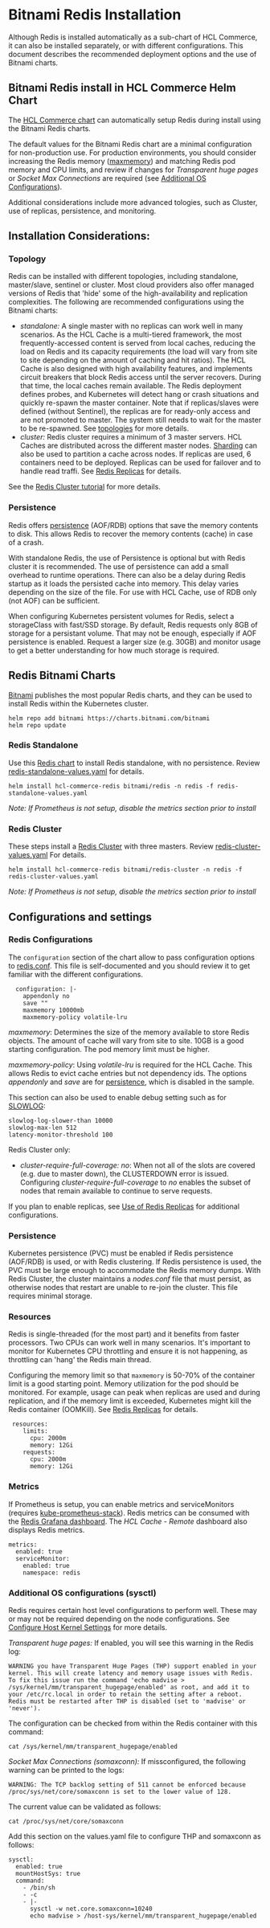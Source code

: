 # Bitnami Redis Installation

Although Redis is installed automatically as a sub-chart of HCL Commerce, it can also be installed separately, or with different configurations. This document describes the recommended deployment options and the use of Bitnami charts.

## Bitnami Redis install in HCL Commerce Helm Chart

The [HCL Commerce chart](https://github02.hclpnp.com/commerce-dev/commerce-helmchart/blob/master/hcl-commerce-helmchart/stable/hcl-commerce/values.yaml) can automatically setup Redis during install using the Bitnami Redis charts.

The default values for the Bitnami Redis chart are a minimal configuration for non-production use. For production environments, you should consider increasing the Redis memory ([maxmemory](#redis-configurations)) and matching Redis pod memory and CPU limits, and review if changes for *Transparent huge pages* or *Socket Max Connections* are required (see [Additional OS Configurations](#additional-os-configurations-sysctl)).

Additional considerations include more advanced tologies, such as Cluster, use of replicas, persistence, and monitoring.

## Installation Considerations:

### Topology
Redis can be installed with different topologies, including standalone, master/slave, sentinel or cluster. Most cloud providers also offer managed versions of Redis that 'hide' some of the high-availability and replication complexities.
The following are recommended configurations using the Bitnami charts:
- *standalone:* A single master with no replicas can work well in many scenarios. As the HCL Cache is a multi-tiered framework, the most frequently-accessed content is served from local caches, reducing the load on Redis and its capacity requirements (the load will vary from site to site depending on the amount of caching and hit ratios). 
The HCL Cache is also designed with high availability features, and implements circuit breakers that block Redis access until the server recovers. During that time, the local caches remain available.
The Redis deployment defines probes, and Kubernetes will detect hang or crash situations and quickly re-spawn the master container.  Note that if replicas/slaves were defined (without Sentinel), the replicas are for ready-only access and are not promoted to master. The system still needs to wait for the master to be re-spawned.
See [topologies](https://github.com/bitnami/charts/tree/master/bitnami/redis#cluster-topologies) for more details.
- *cluster:*  Redis cluster requires a minimum of 3 master servers. HCL Caches are distributed across the different master nodes.
[Sharding](RemoteCacheTuningConfigurations.md#sharding) can also be used to partition a cache across nodes. If replicas are used, 6 containers need to be deployed. Replicas can be used for failover and to handle read traffi. See [Redis Replicas](RedisReplicas.md) for details.

See the [Redis Cluster tutorial](https://redis.io/topics/cluster-tutorial) for more details.

### Persistence

Redis offers [persistence](https://redis.io/topics/persistence) (AOF/RDB) options that save the memory contents to disk. This allows Redis to recover the memory contents (cache) in case of a crash. 

With standalone Redis, the use of Persistence is optional but with Redis cluster it is recommended. The use of persistence can add a small overhead to runtime operations.
There can also be a delay during Redis startup as it loads the persisted cache into memory. This delay varies depending on the size of the file.
For use with HCL Cache, use of RDB only (not AOF) can be sufficient.

When configuring Kubernetes persistent volumes for Redis, select a storageClass with fast/SSD storage. By default, Redis requests only 8GB of storage for a persistant volume.
That may not be enough, especially if AOF persistence is enabled. Request a larger size (e.g. 30GB) and monitor usage to get a better understanding for how much
storage is required.

## Redis Bitnami Charts

[Bitnami](https://github.com/bitnami/charts/) publishes the most popular Redis charts, and they can be used to install Redis within the Kubernetes cluster.

```
helm repo add bitnami https://charts.bitnami.com/bitnami
helm repo update
```

### Redis Standalone

Use this [Redis chart](https://github.com/bitnami/charts/tree/master/bitnami/redis) to install Redis standalone, with no persistence. Review [redis-standalone-values.yaml](samples/redis-standalone-values.yaml) for details.

```
helm install hcl-commerce-redis bitnami/redis -n redis -f redis-standalone-values.yaml
```

_Note: If Prometheus is not setup, disable the metrics section prior to install_

### Redis Cluster

These steps install a [Redis Cluster](https://github.com/bitnami/charts/tree/master/bitnami/redis-cluster) with three masters. Review [redis-cluster-values.yaml](samples/redis-cluster-values.yaml) For details.

```
helm install hcl-commerce-redis bitnami/redis-cluster -n redis -f redis-cluster-values.yaml
```

_Note: If Prometheus is not setup, disable the metrics section prior to install_

## Configurations and settings

### Redis Configurations
The `configuration` section of the chart allow to pass configuration options to [redis.conf](https://raw.githubusercontent.com/antirez/redis/6.2/redis.conf). This file is self-documented and you should review it to get familiar with the different configurations.

```
  configuration: |-
    appendonly no
    save ""
    maxmemory 10000mb
    maxmemory-policy volatile-lru
```

*maxmemory*: Determines the size of the memory available to store Redis objects. The amount of cache will vary from site to site. 10GB is a good starting configuration. The pod memory limit must be higher. 

*maxmemory-policy*: Using _volatile-lru_ is required for the HCL Cache. This allows Redis to evict cache entries but not dependency ids.
The options *appendonly* and *save* are for [persistence](https://redis.io/topics/persistence), which is disabled in the sample. 

This section can also be used to enable debug setting such as for [SLOWLOG](https://redis.io/commands/slowlog):

```
slowlog-log-slower-than 10000
slowlog-max-len 512    
latency-monitor-threshold 100
```
Redis Cluster only:
- *cluster-require-full-coverage: no*: When not all of the slots are covered (e.g. due to master down), the CLUSTERDOWN error is issued. Configuring *cluster-require-full-coverage* to *no* enables the subset of nodes that remain available to continue to serve requests.

If you plan to enable replicas, see [Use of Redis Replicas](RedisReplicas.md) for additional configurations.

### Persistence
Kubernetes persistence (PVC) must be enabled if Redis persistence (AOF/RDB) is used, or with Redis clustering. If Redis persistence is used, the PVC must be large enough to accommodate the Redis memory dumps.
With Redis Cluster, the cluster maintains a _nodes.conf_ file that must persist, as otherwise nodes that restart are unable to re-join the cluster. This file requires
minimal storage.

### Resources
Redis is single-threaded (for the most part) and it benefits from faster processors. Two CPUs can work well in many scenarios. It's important to monitor for Kubernetes CPU  throttling and ensure it is not happening, as throttling can 'hang' the Redis main thread. 

Configuring the memory limit so that `maxmemory` is 50-70% of the container limit is a good starting point. Memory utilization for the pod should be monitored. For example, usage can peak when replicas are used and during replication, and if the memory limit is exceeded, Kubernetes might kill the Redis container (OOMKill). See [Redis Replicas](RedisReplicas.md#redis-configurations) for details.

```
 resources:
    limits:
      cpu: 2000m
      memory: 12Gi
    requests:
      cpu: 2000m
      memory: 12Gi
```
### Metrics
If Prometheus is setup, you can enable metrics and serviceMonitors (requires [kube-prometheus-stack](../../Grafana/PrometheusGrafanaInstall.md)).
Redis metrics can be consumed with the [Redis Grafana dashboard](https://grafana.com/grafana/dashboards/11835). The  _HCL Cache - Remote_ dashboard also displays Redis metrics.

```
metrics:
  enabled: true
  serviceMonitor:
    enabled: true
    namespace: redis
``` 
### Additional OS configurations (sysctl)
Redis requires certain host level configurations to perform well. These may or may not be required depending on the node configurations.
See [Configure Host Kernel Settings](https://docs.bitnami.com/kubernetes/infrastructure/redis/administration/configure-kernel-settings/) for more details.

*Transparent huge pages:* If enabled, you will see this warning in the Redis log:
```
WARNING you have Transparent Huge Pages (THP) support enabled in your kernel. This will create latency and memory usage issues with Redis. To fix this issue run the command 'echo madvise > /sys/kernel/mm/transparent_hugepage/enabled' as root, and add it to your /etc/rc.local in order to retain the setting after a reboot. Redis must be restarted after THP is disabled (set to 'madvise' or 'never').
```
The configuration can be checked from within the Redis container with this command:
```
cat /sys/kernel/mm/transparent_hugepage/enabled
```
*Socket Max Connections (somaxconn):* If missconfigured, the following warning can be printed to the logs:
```
WARNING: The TCP backlog setting of 511 cannot be enforced because /proc/sys/net/core/somaxconn is set to the lower value of 128.
```
The current value can be validated as follows:
```
cat /proc/sys/net/core/somaxconn
```
Add this section on the values.yaml file to configure THP and somaxconn as follows:

```
sysctl:
  enabled: true
  mountHostSys: true
  command:
    - /bin/sh
    - -c
    - |-
      sysctl -w net.core.somaxconn=10240
      echo madvise > /host-sys/kernel/mm/transparent_hugepage/enabled
```
